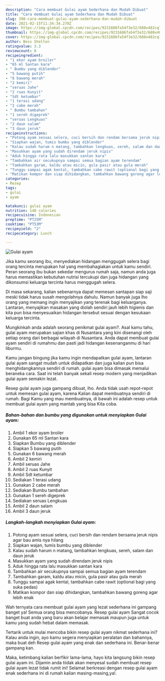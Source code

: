 ```yaml
---
description: "Cara membuat Gulai ayam Sederhana dan Mudah Dibuat"
title: "Cara membuat Gulai ayam Sederhana dan Mudah Dibuat"
slug: 398-cara-membuat-gulai-ayam-sederhana-dan-mudah-dibuat
date: 2021-02-15T11:34:34.270Z
image: https://img-global.cpcdn.com/recipes/9231686fa54f3e32/680x482cq70/gulai-ayam-foto-resep-utama.jpg
thumbnail: https://img-global.cpcdn.com/recipes/9231686fa54f3e32/680x482cq70/gulai-ayam-foto-resep-utama.jpg
cover: https://img-global.cpcdn.com/recipes/9231686fa54f3e32/680x482cq70/gulai-ayam-foto-resep-utama.jpg
author: Bess Shelton
ratingvalue: 3.3
reviewcount: 8
recipeingredient:
- "1 ekor ayam broiler"
- "65 ml Santan kara"
- " Bumbu yang diblender"
- "5 bawang putih"
- "6 bawang merah"
- "2 kemiri"
- "seruas Jahe"
- "2 ruas Kunyit"
- "Sdt ketumbar"
- "1 terasi udang"
- "2 cabe merah"
- " Bumbu tambahan"
- "1 sereh digeprek"
- "seruas Lengkuas"
- "2 daun salam"
- "3 daun jeruk"
recipeinstructions:
- "Potong ayam sesuai selera, cuci bersih dan rendam bersama jeruk nipis agar bau amis nya hilang"
- "Siapkan wajan, tumis bumbu yang diblender"
- "Kalau sudah harum n matang, tambahkan lengkuas, sereh, salam dan daun jeruk"
- "Masukkan ayam yang sudah direndam jeruk nipis"
- "Aduk hingga rata lalu masukkan santan kara"
- "Tambahkan air secukupnya sampai semua bagian ayam terendam"
- "Tambahkan garam, kaldu atau micin, gula pasir atau gula merah"
- "Tunggu sampai agak kental, tambahkan cabe rawit (optional bagi yang suka pedas)"
- "Matikan kompor dan siap dihidangkan, tambahkan bawang goreng agar lebih enak"
categories:
- Resep
tags:
- gulai
- ayam

katakunci: gulai ayam 
nutrition: 148 calories
recipecuisine: Indonesian
preptime: "PT25M"
cooktime: "PT53M"
recipeyield: "2"
recipecategory: Lunch

---
```



![Gulai ayam](https://img-global.cpcdn.com/recipes/9231686fa54f3e32/680x482cq70/gulai-ayam-foto-resep-utama.jpg)

Jika kamu seorang ibu, menyediakan hidangan menggugah selera bagi orang tercinta merupakan hal yang membahagiakan untuk kamu sendiri. Peran seorang ibu bukan sekedar mengurus rumah saja, namun anda juga harus memastikan kebutuhan nutrisi tercukupi dan juga hidangan yang dikonsumsi keluarga tercinta harus menggugah selera.

Di masa  sekarang, kalian sebenarnya dapat memesan santapan siap saji meski tidak harus susah mengolahnya dahulu. Namun banyak juga lho orang yang memang ingin menyajikan yang terenak bagi keluarganya. Lantaran, menyajikan masakan yang diolah sendiri jauh lebih higienis dan kita pun bisa menyesuaikan hidangan tersebut sesuai dengan kesukaan keluarga tercinta. 



Mungkinkah anda adalah seorang penikmat gulai ayam?. Asal kamu tahu, gulai ayam merupakan sajian khas di Nusantara yang kini disenangi oleh setiap orang dari berbagai wilayah di Nusantara. Anda dapat membuat gulai ayam sendiri di rumahmu dan pasti jadi hidangan kesenanganmu di hari liburmu.

Kamu jangan bingung jika kamu ingin mendapatkan gulai ayam, lantaran gulai ayam sangat mudah untuk didapatkan dan juga kalian pun bisa menghidangkannya sendiri di rumah. gulai ayam bisa dimasak memalui beraneka cara. Saat ini telah banyak sekali resep modern yang menjadikan gulai ayam semakin lezat.

Resep gulai ayam juga gampang dibuat, lho. Anda tidak usah repot-repot untuk memesan gulai ayam, karena Kalian dapat membuatnya sendiri di rumah. Bagi Kamu yang mau membuatnya, di bawah ini adalah resep untuk membuat gulai ayam yang mantab yang bisa Kita coba.

<!--inarticleads1-->

##### Bahan-bahan dan bumbu yang digunakan untuk menyiapkan Gulai ayam:

1. Ambil 1 ekor ayam broiler
1. Gunakan 65 ml Santan kara
1. Siapkan  Bumbu yang diblender
1. Siapkan 5 bawang putih
1. Gunakan 6 bawang merah
1. Ambil 2 kemiri
1. Ambil seruas Jahe
1. Ambil 2 ruas Kunyit
1. Ambil Sdt ketumbar
1. Sediakan 1 terasi udang
1. Gunakan 2 cabe merah
1. Sediakan  Bumbu tambahan
1. Gunakan 1 sereh digeprek
1. Sediakan seruas Lengkuas
1. Ambil 2 daun salam
1. Ambil 3 daun jeruk




<!--inarticleads2-->

##### Langkah-langkah menyiapkan Gulai ayam:

1. Potong ayam sesuai selera, cuci bersih dan rendam bersama jeruk nipis agar bau amis nya hilang
1. Siapkan wajan, tumis bumbu yang diblender
1. Kalau sudah harum n matang, tambahkan lengkuas, sereh, salam dan daun jeruk
1. Masukkan ayam yang sudah direndam jeruk nipis
1. Aduk hingga rata lalu masukkan santan kara
1. Tambahkan air secukupnya sampai semua bagian ayam terendam
1. Tambahkan garam, kaldu atau micin, gula pasir atau gula merah
1. Tunggu sampai agak kental, tambahkan cabe rawit (optional bagi yang suka pedas)
1. Matikan kompor dan siap dihidangkan, tambahkan bawang goreng agar lebih enak




Wah ternyata cara membuat gulai ayam yang lezat sederhana ini gampang banget ya! Semua orang bisa mencobanya. Resep gulai ayam Sangat cocok banget buat anda yang baru akan belajar memasak maupun juga untuk kamu yang sudah hebat dalam memasak.

Tertarik untuk mulai mencoba bikin resep gulai ayam nikmat sederhana ini? Kalau anda ingin, ayo kamu segera menyiapkan peralatan dan bahannya, maka buat deh Resep gulai ayam yang enak dan sederhana ini. Benar-benar gampang kan. 

Maka, ketimbang kalian berfikir lama-lama, hayo kita langsung bikin resep gulai ayam ini. Dijamin anda tiidak akan menyesal sudah membuat resep gulai ayam lezat tidak rumit ini! Selamat berkreasi dengan resep gulai ayam enak sederhana ini di rumah kalian masing-masing,ya!.

